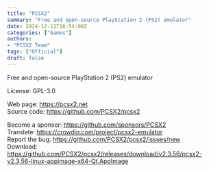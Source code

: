 ```yaml
---
title: "PCSX2"
summary: "Free and open-source PlayStation 2 (PS2) emulator"
date: 2024-12-12T16:54:00Z
categories: ["Games"]
authors:
- "PCSX2 Team"
tags: ["Official"]
draft: false
---
```


Free and open-source PlayStation 2 (PS2) emulator

License: GPL-3.0

Web page: <https://pcsx2.net>  
Source code: <https://github.com/PCSX2/pcsx2>

Become a sponsor: <https://github.com/sponsors/PCSX2>  
Translate: <https://crowdin.com/project/pcsx2-emulator>  
Report the bug: <https://github.com/PCSX2/pcsx2/issues/new>  
Download: <https://github.com/PCSX2/pcsx2/releases/download/v2.3.56/pcsx2-v2.3.56-linux-appimage-x64-Qt.AppImage>
